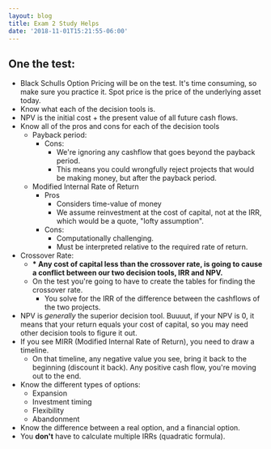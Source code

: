 ```yaml
---
layout: blog
title: Exam 2 Study Helps
date: '2018-11-01T15:21:55-06:00'
---
```

## One the test:

* Black Schulls Option Pricing will be on the test. It's time consuming, so make sure you practice it. Spot price is the price of the underlying asset today.
* Know what each of the decision tools is.
* NPV is the initial cost + the present value of all future cash flows.
* Know all of the pros and cons for each of the decision tools
  * Payback period:
    * Cons:
      * We're ignoring any cashflow that goes beyond the payback period. 
      * This means you could wrongfully reject projects that would be making money, but after the payback period.
  * Modified Internal Rate of Return
    * Pros
      * Considers time-value of money
      * We assume reinvestment at the cost of capital, not at the IRR, which would be a quote, "lofty assumption".
    * Cons:
      * Computationally challenging.
      * Must be interpreted relative to the required rate of return.
* Crossover Rate:
  * **\* Any cost of capital less than the crossover rate, is going to cause a conflict between our two decision tools, IRR and NPV.** 
  * On the test you're going to have to create the tables for finding the crossover rate.
    * You solve for the IRR of the difference between the cashflows of the two projects.
* NPV is _generally_ the superior decision tool. Buuuut, if your NPV is 0, it means that your return equals your cost of capital, so you may need other decision tools to figure it out.
* If you see MIRR (Modified Internal Rate of Return), you need to draw a timeline.
  * On that timeline, any negative value you see, bring it back to the beginning (discount it back). Any positive cash flow, you're moving out to the end.
* Know the different types of options:
  * Expansion
  * Investment timing
  * Flexibility
  * Abandonment
* Know the difference between a real option, and a financial option.
* You **don't** have to calculate multiple IRRs (quadratic formula).
